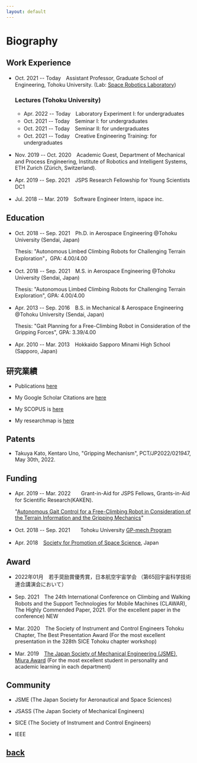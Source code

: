 ```yaml
---
layout: default
---
```


# Biography

## Work Experience
* Oct. 2021 -- Today　Assistant Professor, Graduate School of Engineering, Tohoku University. (Lab: [Space Robotics Laboratory](http://www.astro.mech.tohoku.ac.jp/e/index.html))

  ### Lectures (Tohoku University)
  - Apr. 2022 -- Today　Laboratory Experiment I: for undergraduates
  - Oct. 2021 -- Today　Seminar I: for undergraduates
  - Oct. 2021 -- Today　Seminar II: for undergraduates 
  - Oct. 2021 -- Today　Creative Engineering Training: for undergraduates


* Nov. 2019 -- Oct. 2020　Academic Guest, Department of Mechanical and Process Engineering, Institute of Robotics and Intelligent Systems, ETH Zurich (Zürich, Switzerland).

* Apr. 2019 -- Sep. 2021　JSPS Research Fellowship for Young Scientists DC1

* Jul. 2018 -- Mar. 2019　Software Engineer Intern, ispace inc.

## Education
* Oct. 2018 -- Sep. 2021　Ph.D. in Aerospace Engineering @Tohoku University (Sendai, Japan)
  
  Thesis: "Autonomous Limbed Climbing Robots for Challenging Terrain Exploration"，GPA: 4.00/4.00

* Oct. 2018 -- Sep. 2021　M.S. in Aerospace Engineering @Tohoku University (Sendai, Japan)
  
  Thesis: "Autonomous Limbed Climbing Robots for Challenging Terrain Exploration", GPA: 4.00/4.00

* Apr. 2013 -- Sep. 2016　B.S. in Mechanical & Aerospace Engineering @Tohoku University (Sendai, Japan)

  Thesis: "Gait Planning for a Free-Climbing Robot in Consideration of the Gripping Forces", GPA: 3.39/4.00

* Apr. 2010 -- Mar. 2013　Hokkaido Sapporo Minami High School (Sapporo, Japan)

## 研究業績

* Publications [here](pub_j.html)

* My Google Scholar Citations are [here](https://scholar.google.com/citations?view_op=list_works&hl=ja&user=kiw1NAUAAAAJ)

* My SCOPUS is [here](https://www.scopus.com/authid/detail.uri?authorId=57208746798)

* My researchmap is [here](https://researchmap.jp/unoken)

## Patents

* Takuya Kato, Kentaro Uno, "Gripping Mechanism", PCT/JP2022/021947, May 30th, 2022.

## Funding

* Apr. 2019 -- Mar. 2022　　Grant-in-Aid for JSPS Fellows, Grants-in-Aid for Scientific Research(KAKEN).
  
  "[Autonomous Gait Control for a Free-Climbing Robot in Consideration of the Terrain Information and the Gripping Mechanics](https://kaken.nii.ac.jp/en/grant/KAKENHI-PROJECT-19J20685/)"

* Oct. 2018 -- Sep. 2021　　Tohoku University [GP-mech Program](http://gp-mech.tohoku.ac.jp/)

* Apr. 2018　[Society for Promotion of Space Science](http://www.spss.or.jp/support/ryohi.html), Japan

## Award

* 2022年01月　若手奨励賞優秀賞，日本航空宇宙学会 （第65回宇宙科学技術連合講演会において）

* Sep. 2021　The 24th International Conference on Climbing and Walking Robots and the Support Technologies for Mobile Machines (CLAWAR), The Highly Commended Paper, 2021. (For the excellent paper in the conference) NEW

* Mar. 2020　The Society of Instrument and Control Engineers Tohoku Chapter, The Best
	Presentation Award (For the most excellent presentation in the 328th SICE Tohoku chapter workshop)

* Mar. 2019　[The Japan Society of Mechanical Engineering (JSME), Miura Award](https://www.jsme.or.jp/event_project/award/miura-award) (For the most excellent student in personality and academic learning in each department)

<!-- ## メディア出演・掲載など

* 2021年04月20日【TV出演】東北大　世界をリードする宇宙研究　月面探査ロボット＆帰還型人工衛星開発，チャージ！（khb東日本放送）．

* 2021年02月25日【TV出演】ミヤギ news every. (ミヤギテレビ)．（月面探査ロッククライミングロボットの研究開発を紹介）

* 2021年11月21日【新聞掲載】[未来をつくる科学の力（１）宇宙探査ロボット開発，河北新報社　こども新聞](https://kahoku.news/articles/20211122khn000012.html)．

* 2021年02月26日【Webメディア出演】 [東北大学 「震災 10年の知と未来事業」による第４回オンラインシンポジウム「探究と生きる」](https://www.youtube.com/watch?v=aUklRM_V4x8)，東北大学．（ドキュメンタリー 内にて研究プロジェクト紹介）

* 2017年08月27日【雑誌掲載】日本の大学における早期卒業制度に関して体験をもとに紹介，[朝日新聞出版AERA](https://dot.asahi.com/aera/2017082400063.html?page=1)．

* 2017年03月01日【TV出演】1億人の大質問！？笑ってコラえて！（日本テレビ）．（月面探査ローバーの研究開発を紹介） -->


<!-- ## その他の活動

* 2022年01月25日　札幌市立中央中学校　総合的な学習の時間（学外講師として授業参加） -->

<!-- 
## 共同研究先

* Robotics Systems Lab., Department of Mechanical and Process Engineering,ETH Zurich (Zürich, Switzerland)

* JAXA 有人宇宙技術部門 有人宇宙技術センター

* 川崎重工業株式会社 -->

## Community

* JSME (The Japan Society for Aeronautical and Space Sciences)

* JSASS (The Japan Society of Mechanical Engineers)

* SICE (The Society of Instrument and Control Engineers)

* IEEE

## [back](./)
